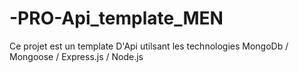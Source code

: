 # -PRO-Api_template_MEN
Ce projet est un template D'Api utilsant les technologies MongoDb / Mongoose / Express.js / Node.js
